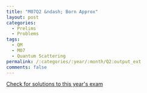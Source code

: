 ```yaml
---
title: "M07Q2 &ndash; Born Approx"
layout: post
categories:
  - Prelims
  - Problems
tags:
  - QM
  - M07
  - Quantum Scattering
permalink: /:categories/:year/:month/Q2:output_ext
comments: false
---
```

<object data="2007M2Q.pdf" type="application/pdf" width="100%" height="500"></object>
<div class="message"><a href='https://princetonprelim.com/prelim/19/'>Check for solutions to this year's exam</a></div>